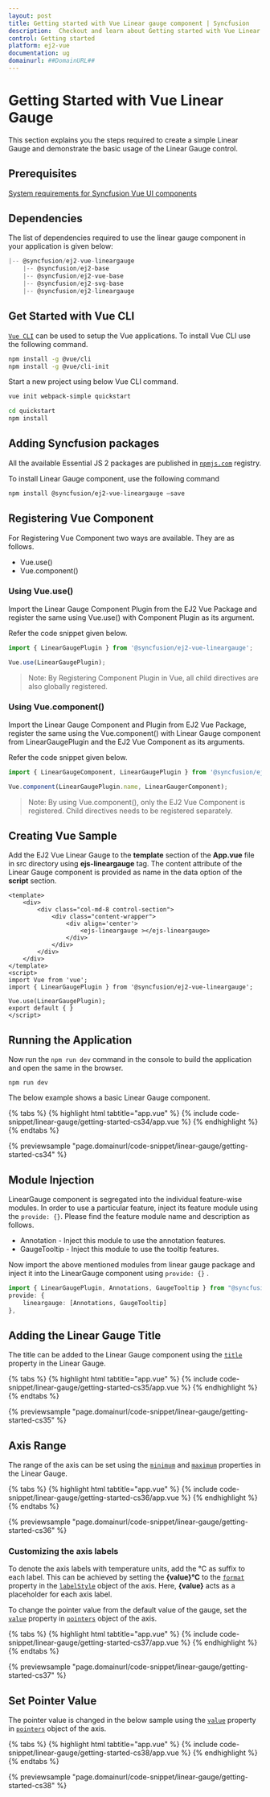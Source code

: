 ```yaml
---
layout: post
title: Getting started with Vue Linear gauge component | Syncfusion
description:  Checkout and learn about Getting started with Vue Linear gauge component of Syncfusion Essential JS 2 and more details.
control: Getting started 
platform: ej2-vue
documentation: ug
domainurl: ##DomainURL##
---
```


# Getting Started with Vue Linear Gauge

This section explains you the steps required to create a simple Linear Gauge and demonstrate the basic usage of the Linear Gauge control.

## Prerequisites

[System requirements for Syncfusion Vue UI components](https://ej2.syncfusion.com/vue/documentation/system-requirements/)

## Dependencies

The list of dependencies required to use the linear gauge component in your application is given below:

```javascript
|-- @syncfusion/ej2-vue-lineargauge
    |-- @syncfusion/ej2-base
    |-- @syncfusion/ej2-vue-base
    |-- @syncfusion/ej2-svg-base
    |-- @syncfusion/ej2-lineargauge
```

## Get Started with Vue CLI

[`Vue CLI`](https://github.com/vuejs/vue-cli) can be used to setup the Vue applications. To install Vue CLI use the following command.

```bash
npm install -g @vue/cli
npm install -g @vue/cli-init
```

Start a new project using below Vue CLI command.

```bash
vue init webpack-simple quickstart

cd quickstart
npm install

```

## Adding Syncfusion packages

All the available Essential JS 2 packages are published in [`npmjs.com`](https://www.npmjs.com/~syncfusionorg) registry.

To install Linear Gauge component, use the following command

```bash
npm install @syncfusion/ej2-vue-lineargauge –save
```

## Registering Vue Component

For Registering Vue Component two ways are available. They are as follows.
* Vue.use()
* Vue.component()

### Using Vue.use()

Import the Linear Gauge Component Plugin from the EJ2 Vue Package and register the same using Vue.use() with Component Plugin as its argument.

Refer the code snippet given below.

```ts
import { LinearGaugePlugin } from '@syncfusion/ej2-vue-lineargauge';

Vue.use(LinearGaugePlugin);
```

>Note: By Registering Component Plugin in Vue, all child directives are also globally registered.

### Using Vue.component()

Import the Linear Gauge Component and Plugin from EJ2 Vue Package, register the same using the Vue.component() with Linear Gauge component from LinearGaugePlugin and the EJ2 Vue Component as its arguments.

Refer the code snippet given below.

```ts
import { LinearGaugeComponent, LinearGaugePlugin } from '@syncfusion/ej2-vue-lineargauge';

Vue.component(LinearGaugePlugin.name, LinearGaugerComponent);
```

>Note: By using Vue.component(), only the EJ2 Vue Component is registered. Child directives needs to be registered separately.

## Creating Vue Sample

Add the EJ2 Vue Linear Gauge to the **template** section of the **App.vue** file in src directory using **ejs-lineargauge** tag. The content attribute of the Linear Gauge component is provided as name in the data option of the **script** section.

```
<template>
    <div>
        <div class="col-md-8 control-section">
            <div class="content-wrapper">
                <div align='center'>
                    <ejs-lineargauge ></ejs-lineargauge>
                </div>
            </div>
        </div>
    </div>
</template>
<script>
import Vue from 'vue';
import { LinearGaugePlugin } from '@syncfusion/ej2-vue-lineargauge';

Vue.use(LinearGaugePlugin);
export default { }
</script>
```

## Running the Application

Now run the `npm run dev` command in the console to build the application and open the same in the browser.

```
npm run dev
```

The below example shows a basic Linear Gauge component.

{% tabs %}
{% highlight html tabtitle="app.vue" %}
{% include code-snippet/linear-gauge/getting-started-cs34/app.vue %}
{% endhighlight %}
{% endtabs %}
        
{% previewsample "page.domainurl/code-snippet/linear-gauge/getting-started-cs34" %}

## Module Injection

LinearGauge component is segregated into the individual feature-wise modules. In order to use a particular feature, inject its feature module using the `provide: {}`. Please find the feature module name and description as follows.

* Annotation -  Inject this module to use the annotation features.
* GaugeTooltip - Inject this module to use the tooltip features.

Now import the above mentioned modules from linear gauge package and inject it into the LinearGauge component using `provide: {}` .

```ts
import { LinearGaugePlugin, Annotations, GaugeTooltip } from "@syncfusion/ej2-vue-lineargauge";
provide: {
    lineargauge: [Annotations, GaugeTooltip]
},

```

## Adding the Linear Gauge Title

The title can be added to the Linear Gauge component using the [`title`](https://ej2.syncfusion.com/vue/documentation/api/linear-gauge/linearGaugeModel#title-string) property in the Linear Gauge.

{% tabs %}
{% highlight html tabtitle="app.vue" %}
{% include code-snippet/linear-gauge/getting-started-cs35/app.vue %}
{% endhighlight %}
{% endtabs %}
        
{% previewsample "page.domainurl/code-snippet/linear-gauge/getting-started-cs35" %}

## Axis Range

The range of the axis can be set using the [`minimum`](https://ej2.syncfusion.com/vue/documentation/api/linear-gauge/axis#minimum-number) and [`maximum`](https://ej2.syncfusion.com/vue/documentation/api/linear-gauge/axis#maximum-number) properties in the Linear Gauge.

{% tabs %}
{% highlight html tabtitle="app.vue" %}
{% include code-snippet/linear-gauge/getting-started-cs36/app.vue %}
{% endhighlight %}
{% endtabs %}
        
{% previewsample "page.domainurl/code-snippet/linear-gauge/getting-started-cs36" %}

### Customizing the axis labels

To denote the axis labels with temperature units, add the °C as suffix to each label. This can be achieved by setting the **{value}°C** to the [`format`](https://ej2.syncfusion.com/vue/documentation/api/linear-gauge/labelModel/#format-string) property in the [`labelStyle`](https://ej2.syncfusion.com/vue/documentation/api/linear-gauge/axis#labelstyle-labelmodel) object of the axis. Here, **{value}** acts as a placeholder for each axis label.

To change the pointer value from the default value of the gauge, set the [`value`](https://ej2.syncfusion.com/vue/documentation/api/linear-gauge/pointer/#value-number) property in [`pointers`](https://ej2.syncfusion.com/vue/documentation/api/linear-gauge/pointerModel/) object of the axis.

{% tabs %}
{% highlight html tabtitle="app.vue" %}
{% include code-snippet/linear-gauge/getting-started-cs37/app.vue %}
{% endhighlight %}
{% endtabs %}
        
{% previewsample "page.domainurl/code-snippet/linear-gauge/getting-started-cs37" %}

## Set Pointer Value

The pointer value is changed in the below sample using the [`value`](https://ej2.syncfusion.com/vue/documentation/api/linear-gauge/pointer/#value-number) property in [`pointers`](https://ej2.syncfusion.com/vue/documentation/api/linear-gauge/pointer) object of the axis.

{% tabs %}
{% highlight html tabtitle="app.vue" %}
{% include code-snippet/linear-gauge/getting-started-cs38/app.vue %}
{% endhighlight %}
{% endtabs %}
        
{% previewsample "page.domainurl/code-snippet/linear-gauge/getting-started-cs38" %}